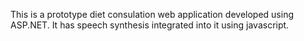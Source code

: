 This is a prototype diet consulation web application developed using ASP.NET. It has speech synthesis integrated into it using javascript.